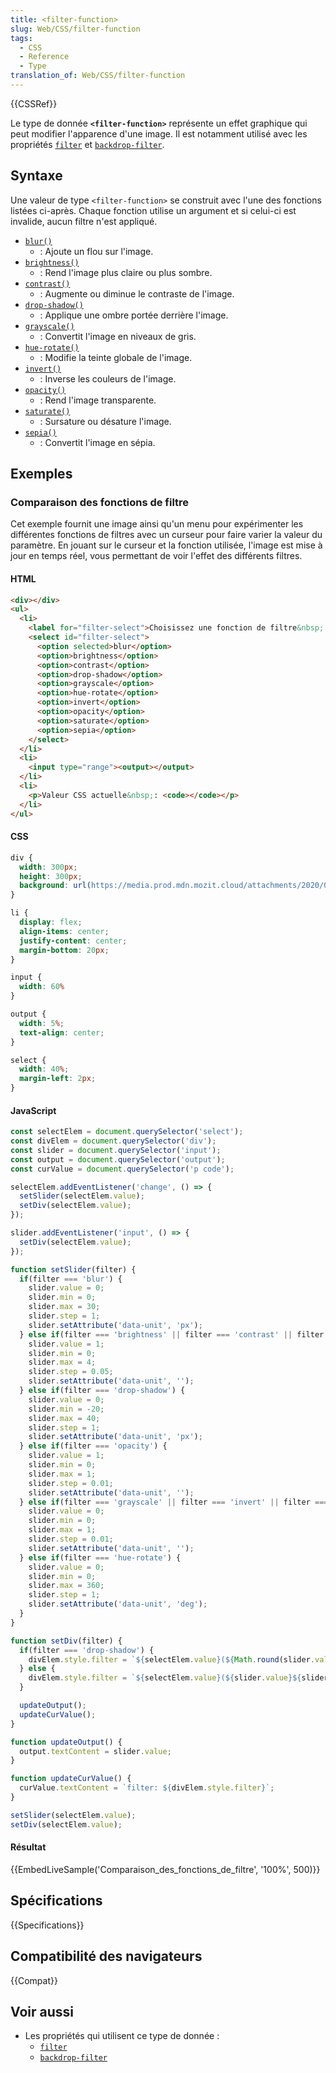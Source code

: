 ```yaml
---
title: <filter-function>
slug: Web/CSS/filter-function
tags:
  - CSS
  - Reference
  - Type
translation_of: Web/CSS/filter-function
---
```

{{CSSRef}}

Le type de donnée **`<filter-function>`** représente un effet graphique qui peut modifier l'apparence d'une image. Il est notamment utilisé avec les propriétés [`filter`](/fr/docs/Web/CSS/filter) et [`backdrop-filter`](/fr/docs/Web/CSS/backdrop-filter).

## Syntaxe

Une valeur de type `<filter-function>` se construit avec l'une des fonctions listées ci-après. Chaque fonction utilise un argument et si celui-ci est invalide, aucun filtre n'est appliqué.

- [`blur()`](/fr/docs/Web/CSS/filter-function/blur())
  - : Ajoute un flou sur l'image.
- [`brightness()`](/fr/docs/Web/CSS/filter-function/brightness())
  - : Rend l'image plus claire ou plus sombre.
- [`contrast()`](/fr/docs/Web/CSS/filter-function/contrast())
  - : Augmente ou diminue le contraste de l'image.
- [`drop-shadow()`](/fr/docs/Web/CSS/filter-function/drop-shadow())
  - : Applique une ombre portée derrière l'image.
- [`grayscale()`](/fr/docs/Web/CSS/filter-function/grayscale())
  - : Convertit l'image en niveaux de gris.
- [`hue-rotate()`](/fr/docs/Web/CSS/filter-function/hue-rotate())
  - : Modifie la teinte globale de l'image.
- [`invert()`](/fr/docs/Web/CSS/filter-function/invert())
  - : Inverse les couleurs de l'image.
- [`opacity()`](/fr/docs/Web/CSS/filter-function/opacity())
  - : Rend l'image transparente.
- [`saturate()`](/fr/docs/Web/CSS/filter-function/saturate())
  - : Sursature ou désature l'image.
- [`sepia()`](/fr/docs/Web/CSS/filter-function/sepia())
  - : Convertit l'image en sépia.

## Exemples

### Comparaison des fonctions de filtre

Cet exemple fournit une image ainsi qu'un menu pour expérimenter les différentes fonctions de filtres avec un curseur pour faire varier la valeur du paramètre. En jouant sur le curseur et la fonction utilisée, l'image est mise à jour en temps réel, vous permettant de voir l'effet des différents filtres.

#### HTML

```html
<div></div>
<ul>
  <li>
    <label for="filter-select">Choisissez une fonction de filtre&nbsp;:</label>
    <select id="filter-select">
      <option selected>blur</option>
      <option>brightness</option>
      <option>contrast</option>
      <option>drop-shadow</option>
      <option>grayscale</option>
      <option>hue-rotate</option>
      <option>invert</option>
      <option>opacity</option>
      <option>saturate</option>
      <option>sepia</option>
    </select>
  </li>
  <li>
    <input type="range"><output></output>
  </li>
  <li>
    <p>Valeur CSS actuelle&nbsp;: <code></code></p>
  </li>
</ul>
```

#### CSS

```css
div {
  width: 300px;
  height: 300px;
  background: url(https://media.prod.mdn.mozit.cloud/attachments/2020/07/29/17350/3b4892b7e820122ac6dd7678891d4507/firefox.png) no-repeat center;
}

li {
  display: flex;
  align-items: center;
  justify-content: center;
  margin-bottom: 20px;
}

input {
  width: 60%
}

output {
  width: 5%;
  text-align: center;
}

select {
  width: 40%;
  margin-left: 2px;
}
```

#### JavaScript

```js
const selectElem = document.querySelector('select');
const divElem = document.querySelector('div');
const slider = document.querySelector('input');
const output = document.querySelector('output');
const curValue = document.querySelector('p code');

selectElem.addEventListener('change', () => {
  setSlider(selectElem.value);
  setDiv(selectElem.value);
});

slider.addEventListener('input', () => {
  setDiv(selectElem.value);
});

function setSlider(filter) {
  if(filter === 'blur') {
    slider.value = 0;
    slider.min = 0;
    slider.max = 30;
    slider.step = 1;
    slider.setAttribute('data-unit', 'px');
  } else if(filter === 'brightness' || filter === 'contrast' || filter === 'saturate') {
    slider.value = 1;
    slider.min = 0;
    slider.max = 4;
    slider.step = 0.05;
    slider.setAttribute('data-unit', '');
  } else if(filter === 'drop-shadow') {
    slider.value = 0;
    slider.min = -20;
    slider.max = 40;
    slider.step = 1;
    slider.setAttribute('data-unit', 'px');
  } else if(filter === 'opacity') {
    slider.value = 1;
    slider.min = 0;
    slider.max = 1;
    slider.step = 0.01;
    slider.setAttribute('data-unit', '');
  } else if(filter === 'grayscale' || filter === 'invert' || filter === 'sepia') {
    slider.value = 0;
    slider.min = 0;
    slider.max = 1;
    slider.step = 0.01;
    slider.setAttribute('data-unit', '');
  } else if(filter === 'hue-rotate') {
    slider.value = 0;
    slider.min = 0;
    slider.max = 360;
    slider.step = 1;
    slider.setAttribute('data-unit', 'deg');
  }
}

function setDiv(filter) {
  if(filter === 'drop-shadow') {
    divElem.style.filter = `${selectElem.value}(${Math.round(slider.value)}${slider.getAttribute('data-unit')} ${Math.round(slider.value)}${slider.getAttribute('data-unit')} ${Math.round(Math.abs(slider.value/2))}${slider.getAttribute('data-unit')})`;
  } else {
    divElem.style.filter = `${selectElem.value}(${slider.value}${slider.getAttribute('data-unit')}`;
  }

  updateOutput();
  updateCurValue();
}

function updateOutput() {
  output.textContent = slider.value;
}

function updateCurValue() {
  curValue.textContent = `filter: ${divElem.style.filter}`;
}

setSlider(selectElem.value);
setDiv(selectElem.value);
```

#### Résultat

{{EmbedLiveSample('Comparaison_des_fonctions_de_filtre', '100%', 500)}}

## Spécifications

{{Specifications}}

## Compatibilité des navigateurs

{{Compat}}

## Voir aussi

- Les propriétés qui utilisent ce type de donnée&nbsp;:
  - [`filter`](/fr/docs/Web/CSS/filter)
  - [`backdrop-filter`](/fr/docs/Web/CSS/backdrop-filter)
